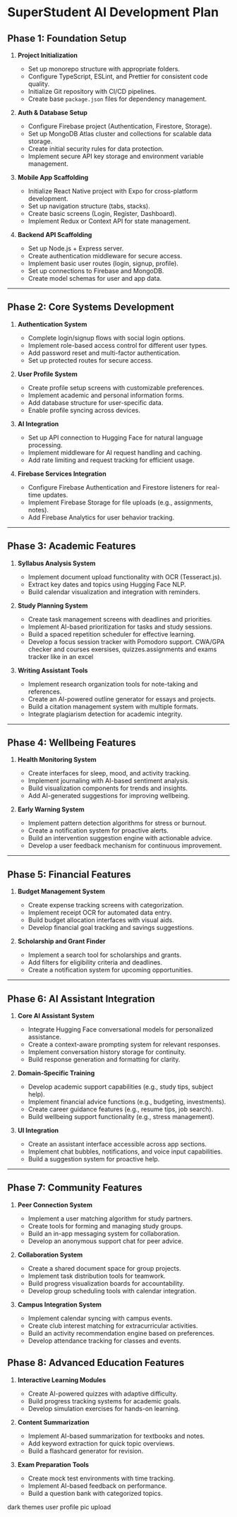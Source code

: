 # SuperStudent AI Development Plan

## Phase 1: Foundation Setup

1. **Project Initialization**

   - Set up monorepo structure with appropriate folders.
   - Configure TypeScript, ESLint, and Prettier for consistent code quality.
   - Initialize Git repository with CI/CD pipelines.
   - Create base `package.json` files for dependency management.

2. **Auth & Database Setup**

   - Configure Firebase project (Authentication, Firestore, Storage).
   - Set up MongoDB Atlas cluster and collections for scalable data storage.
   - Create initial security rules for data protection.
   - Implement secure API key storage and environment variable management.

3. **Mobile App Scaffolding**

   - Initialize React Native project with Expo for cross-platform development.
   - Set up navigation structure (tabs, stacks).
   - Create basic screens (Login, Register, Dashboard).
   - Implement Redux or Context API for state management.

4. **Backend API Scaffolding**
   - Set up Node.js + Express server.
   - Create authentication middleware for secure access.
   - Implement basic user routes (login, signup, profile).
   - Set up connections to Firebase and MongoDB.
   - Create model schemas for user and app data.

---

## Phase 2: Core Systems Development

1. **Authentication System**

   - Complete login/signup flows with social login options.
   - Implement role-based access control for different user types.
   - Add password reset and multi-factor authentication.
   - Set up protected routes for secure access.

2. **User Profile System**

   - Create profile setup screens with customizable preferences.
   - Implement academic and personal information forms.
   - Add database structure for user-specific data.
   - Enable profile syncing across devices.

3. **AI Integration**

   - Set up API connection to Hugging Face for natural language processing.
   - Implement middleware for AI request handling and caching.
   - Add rate limiting and request tracking for efficient usage.

4. **Firebase Services Integration**
   - Configure Firebase Authentication and Firestore listeners for real-time updates.
   - Implement Firebase Storage for file uploads (e.g., assignments, notes).
   - Add Firebase Analytics for user behavior tracking.

---

## Phase 3: Academic Features

1. **Syllabus Analysis System**

   - Implement document upload functionality with OCR (Tesseract.js).
   - Extract key dates and topics using Hugging Face NLP.
   - Build calendar visualization and integration with reminders.

2. **Study Planning System**

   - Create task management screens with deadlines and priorities.
   - Implement AI-based prioritization for tasks and study sessions.
   - Build a spaced repetition scheduler for effective learning.
   - Develop a focus session tracker with Pomodoro support.
     CWA/GPA checker and courses exersises, quizzes.assignments and exams tracker like in an excel

3. **Writing Assistant Tools**
   - Implement research organization tools for note-taking and references.
   - Create an AI-powered outline generator for essays and projects.
   - Build a citation management system with multiple formats.
   - Integrate plagiarism detection for academic integrity.

---

## Phase 4: Wellbeing Features

1. **Health Monitoring System**

   - Create interfaces for sleep, mood, and activity tracking.
   - Implement journaling with AI-based sentiment analysis.
   - Build visualization components for trends and insights.
   - Add AI-generated suggestions for improving wellbeing.

2. **Early Warning System**
   - Implement pattern detection algorithms for stress or burnout.
   - Create a notification system for proactive alerts.
   - Build an intervention suggestion engine with actionable advice.
   - Develop a user feedback mechanism for continuous improvement.

---

## Phase 5: Financial Features

1. **Budget Management System**

   - Create expense tracking screens with categorization.
   - Implement receipt OCR for automated data entry.
   - Build budget allocation interfaces with visual aids.
   - Develop financial goal tracking and savings suggestions.

2. **Scholarship and Grant Finder**
   - Implement a search tool for scholarships and grants.
   - Add filters for eligibility criteria and deadlines.
   - Create a notification system for upcoming opportunities.

---

## Phase 6: AI Assistant Integration

1. **Core AI Assistant System**

   - Integrate Hugging Face conversational models for personalized assistance.
   - Create a context-aware prompting system for relevant responses.
   - Implement conversation history storage for continuity.
   - Build response generation and formatting for clarity.

2. **Domain-Specific Training**

   - Develop academic support capabilities (e.g., study tips, subject help).
   - Implement financial advice functions (e.g., budgeting, investments).
   - Create career guidance features (e.g., resume tips, job search).
   - Build wellbeing support functionality (e.g., stress management).

3. **UI Integration**
   - Create an assistant interface accessible across app sections.
   - Implement chat bubbles, notifications, and voice input capabilities.
   - Build a suggestion system for proactive help.

---

## Phase 7: Community Features

1. **Peer Connection System**

   - Implement a user matching algorithm for study partners.
   - Create tools for forming and managing study groups.
   - Build an in-app messaging system for collaboration.
   - Develop an anonymous support chat for peer advice.

2. **Collaboration System**

   - Create a shared document space for group projects.
   - Implement task distribution tools for teamwork.
   - Build progress visualization boards for accountability.
   - Develop group scheduling tools with calendar integration.

3. **Campus Integration System**
   - Implement calendar syncing with campus events.
   - Create club interest matching for extracurricular activities.
   - Build an activity recommendation engine based on preferences.
   - Develop attendance tracking for classes and events.

## Phase 8: Advanced Education Features

1. **Interactive Learning Modules**

   - Create AI-powered quizzes with adaptive difficulty.
   - Build progress tracking systems for academic goals.
   - Develop simulation exercises for hands-on learning.

2. **Content Summarization**

   - Implement AI-based summarization for textbooks and notes.
   - Add keyword extraction for quick topic overviews.
   - Build a flashcard generator for revision.

3. **Exam Preparation Tools**
   - Create mock test environments with time tracking.
   - Implement AI-based feedback on performance.
   - Build a question bank with categorized topics.

dark themes
user profile pic upload
